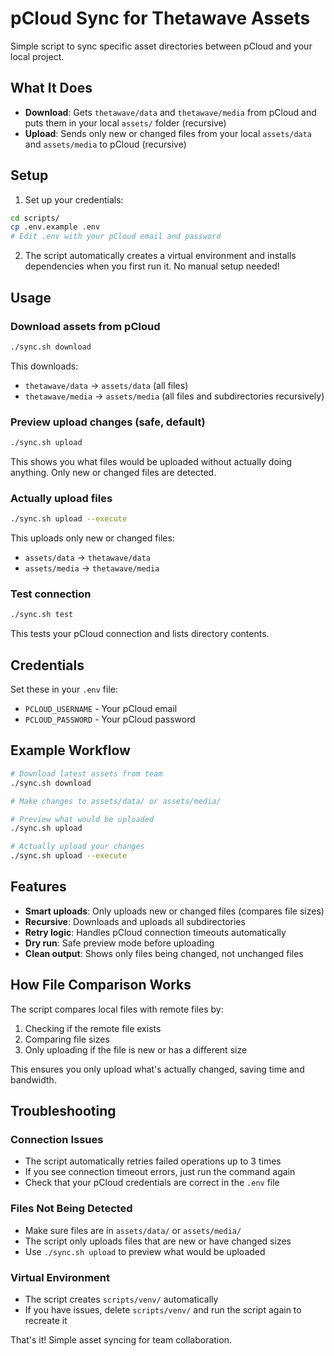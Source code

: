 # pCloud Sync for Thetawave Assets

Simple script to sync specific asset directories between pCloud and your local project.

## What It Does

- **Download**: Gets `thetawave/data` and `thetawave/media` from pCloud and puts them in your local `assets/` folder (recursive)
- **Upload**: Sends only new or changed files from your local `assets/data` and `assets/media` to pCloud (recursive)

## Setup

1. Set up your credentials:
```bash
cd scripts/
cp .env.example .env
# Edit .env with your pCloud email and password
```

2. The script automatically creates a virtual environment and installs dependencies when you first run it. No manual setup needed!

## Usage

### Download assets from pCloud
```bash
./sync.sh download
```
This downloads:
- `thetawave/data` → `assets/data` (all files)
- `thetawave/media` → `assets/media` (all files and subdirectories recursively)

### Preview upload changes (safe, default)
```bash
./sync.sh upload
```
This shows you what files would be uploaded without actually doing anything. Only new or changed files are detected.

### Actually upload files
```bash
./sync.sh upload --execute
```
This uploads only new or changed files:
- `assets/data` → `thetawave/data`
- `assets/media` → `thetawave/media`

### Test connection
```bash
./sync.sh test
```
This tests your pCloud connection and lists directory contents.

## Credentials

Set these in your `.env` file:
- `PCLOUD_USERNAME` - Your pCloud email
- `PCLOUD_PASSWORD` - Your pCloud password

## Example Workflow

```bash
# Download latest assets from team
./sync.sh download

# Make changes to assets/data/ or assets/media/

# Preview what would be uploaded
./sync.sh upload

# Actually upload your changes
./sync.sh upload --execute
```

## Features

- **Smart uploads**: Only uploads new or changed files (compares file sizes)
- **Recursive**: Downloads and uploads all subdirectories
- **Retry logic**: Handles pCloud connection timeouts automatically
- **Dry run**: Safe preview mode before uploading
- **Clean output**: Shows only files being changed, not unchanged files

## How File Comparison Works

The script compares local files with remote files by:
1. Checking if the remote file exists
2. Comparing file sizes
3. Only uploading if the file is new or has a different size

This ensures you only upload what's actually changed, saving time and bandwidth.

## Troubleshooting

### Connection Issues
- The script automatically retries failed operations up to 3 times
- If you see connection timeout errors, just run the command again
- Check that your pCloud credentials are correct in the `.env` file

### Files Not Being Detected
- Make sure files are in `assets/data/` or `assets/media/`
- The script only uploads files that are new or have changed sizes
- Use `./sync.sh upload` to preview what would be uploaded

### Virtual Environment
- The script creates `scripts/venv/` automatically
- If you have issues, delete `scripts/venv/` and run the script again to recreate it

That's it! Simple asset syncing for team collaboration.